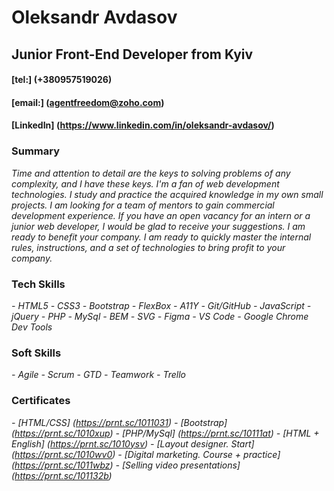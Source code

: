 # Oleksandr Avdasov

## Junior Front-End Developer from Kyiv

#### [tel:] (+380957519026)

#### [email:] (agentfreedom@zoho.com)

#### [LinkedIn] (https://www.linkedin.com/in/oleksandr-avdasov/)

### Summary

_Time and attention to detail are the keys to solving problems of any complexity, and I have these keys. I'm a fan of web development technologies. I study and practice the acquired knowledge in my own small projects. I am looking for a team of mentors to gain commercial development experience. If you have an open vacancy for an intern or a junior web developer, I would be glad to receive your suggestions. I am ready to benefit your company. I am ready to quickly master the internal rules, instructions, and a set of technologies to bring profit to your company._

### Tech Skills

_- HTML5_
_- CSS3_
_- Bootstrap_
_- FlexBox_
_- A11Y_
_- Git/GitHub_
_- JavaScript_
_- jQuery_
_- PHP_
_- MySql_
_- BEM_
_- SVG_
_- Figma_
_- VS Code_
_- Google Chrome Dev Tools_

### Soft Skills

_- Agile_
_- Scrum_
_- GTD_
_- Teamwork_
_- Trello_

### Certificates

_- [HTML/CSS] (https://prnt.sc/1011031)_
_- [Bootstrap] (https://prnt.sc/1010xup)_
_- [PHP/MySql] (https://prnt.sc/10111at)_
_- [HTML + English] (https://prnt.sc/1010ysv)_
_- [Layout designer. Start] (https://prnt.sc/1010wv0)_
_- [Digital marketing. Course + practice] (https://prnt.sc/1011wbz)_
_- [Selling video presentations] (https://prnt.sc/101132b)_
